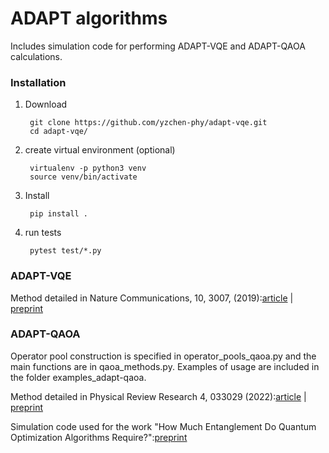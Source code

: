 
# ADAPT algorithms
Includes simulation code for performing ADAPT-VQE and ADAPT-QAOA calculations.


### Installation
1. Download
    
        git clone https://github.com/yzchen-phy/adapt-vqe.git
        cd adapt-vqe/

3. create virtual environment (optional)
         
        virtualenv -p python3 venv
        source venv/bin/activate

4. Install

        pip install .

5. run tests
    
        pytest test/*.py

### ADAPT-VQE

Method detailed in Nature Communications, 10, 3007, (2019):[article](https://www.nature.com/articles/s41467-019-10988-2?utm_source=other_website&utm_medium=display&utm_content=leaderboard&utm_campaign=JRCN_2_LW_X-moldailyfeed&error=cookies_not_supported&code=55be89d0-c3c3-4c68-aee9-7424ed20999f)
|
[preprint](https://arxiv.org/abs/1812.11173)

### ADAPT-QAOA 

Operator pool construction is specified in operator_pools_qaoa.py and the main functions are in qaoa_methods.py.
Examples of usage are included in the folder examples_adapt-qaoa. 

Method detailed in Physical Review Research 4, 033029 (2022):[article](https://journals.aps.org/prresearch/abstract/10.1103/PhysRevResearch.4.033029)
|
[preprint](https://arxiv.org/abs/2005.10258)

Simulation code used for the work "How Much Entanglement Do Quantum Optimization Algorithms Require?":[preprint](https://arxiv.org/abs/2205.12283) 
